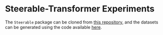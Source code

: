 # Steerable-Transformer Experiments

The `Steerable` package can be cloned from [this repository](), and the datasets can be generated using the code available [here]().